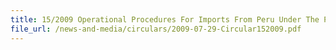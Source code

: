 ```yaml
---
title: 15/2009 Operational Procedures For Imports From Peru Under The Peru-Singapore Free Trade Agreement (PeSFTA)
file_url: /news-and-media/circulars/2009-07-29-Circular152009.pdf
---
```

